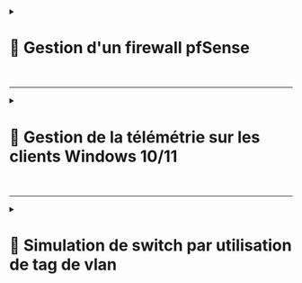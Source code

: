 <details>
<summary><h1>🎯 Gestion d'un firewall pfSense<h1></summary>

---

📑 Etape 1 : Création d'une régle pare-feu pour une VLAN (Autorisation du port "53" pour le proctocole "DNS" via uniquement le serveur)

---
![RULES 1](https://github.com/user-attachments/assets/38b26943-5267-4fb2-850e-3295f03a7f4a)
---

📑 Etape 2 : Remplir les champs suivant

---
![RULES 2](https://github.com/user-attachments/assets/6b7a2b4c-f9a4-41e8-9917-96b110594ff4)
---
![RULES 3](https://github.com/user-attachments/assets/3b49ec7e-58d2-4c93-88dd-d7417953da50)
---

📑 Etape 3 : Appliquez les changements via "Apply Changes"

---
![RULES 4](https://github.com/user-attachments/assets/e7f4982a-6b23-432c-a6fe-f83ffdc834ba)
---

📑 Etape 4 : La règles est maintenant validé

---
![RULES 5](https://github.com/user-attachments/assets/e8f725b7-85eb-408a-9a2a-7419c1ae0616)
---
</details>

---

<details>
<summary><h1>🎯 Gestion de la télémétrie sur les clients Windows 10/11<h1></summary>

---

## 📑 Guide manuel pour la configuration de la télémétrie sous Windows 10/11

Ce guide explique comment configurer manuellement les paramètres de télémétrie sur Windows 10/11 pour améliorer la sécurité et réduire la collecte de données.

---

## **📑 1. Ouvrir la gestion de la stratégie de groupe**

1. Ouvrez la **console de gestion des stratégies de groupe (GPMC)**.
2. Naviguez jusqu'à votre domaine dans le panneau de gauche (par exemple, `billu.com`).
3. Cliquez avec le bouton droit de la souris sur votre domaine ou sur l'unité d'organisation (OU) cible où la politique sera appliquée.
4. Sélectionnez **Créer une GPO dans ce domaine, et la lier ici...**.
5. Nommez le GPO (par exemple, **Telemetry Management**) et cliquez sur **OK**.

![AD-1](https://github.com/user-attachments/assets/2662bccf-2570-4f56-aa21-9a00241519d0)

---

## **📑 2. Modifier le GPO**

1. Cliquez avec le bouton droit de la souris sur le GPO nouvellement créé et sélectionnez **Editer**.
2. L'**Éditeur de gestion des stratégies de groupe** s'ouvre.

---

## **📑 3. Configurer les paramètres de télémétrie**

1. Dans l'**Éditeur de gestion des stratégies de groupe**, accédez à :
Computer Configuration → Policies → Administrative Templates → Windows Components → Data Collection and Preview Builds

2. Localisez le paramètre **Allow Diagnostic Data**.

![AD-2](https://github.com/user-attachments/assets/60e480f4-5b6e-40b8-8fb5-1d9a0f874363)

3. Double-cliquez sur ***Allow Diagnostic Data** pour ouvrir sa fenêtre de configuration.

![AD-3](https://github.com/user-attachments/assets/f7e13bd6-286a-4e6d-b3c7-23d4c7e124d6)

4. Configurez le paramètre :
- Réglez-le sur **Enabled**.
- Dans le menu déroulant, sélectionnez :
  - **Diagnostic data off (non recommandé)** pour désactiver complètement la télémétrie (si elle est prise en charge).
  - Ou **Envoyer les données de diagnostic requises** pour une télémétrie minimale.

5. Cliquez sur **OK** pour enregistrer les modifications.

![AD-4](https://github.com/user-attachments/assets/ff4bf318-0399-45dd-ad1e-c823f9ec574c)

📑 Script pour la gestion de télémétrie
---
![SCRIPT1](https://github.com/user-attachments/assets/e8361921-919f-450a-a283-675a61aef27c)
![SCRIPT2](https://github.com/user-attachments/assets/266e8128-ea58-4368-8e67-d1149f189686)
---
</details>

---

<details>
<summary><h1>🎯 Simulation de switch par utilisation de tag de vlan<h1></summary>

---

📑 Etape 1 : Cliquez sur "Interfaces"

---
![PFSENSE1](https://github.com/user-attachments/assets/757b8746-e1e9-477e-a45d-4f7b523c60fa)
---

📑 Etape 2 : Puis sur "Assignments"

---
![PFSENSE 8](https://github.com/user-attachments/assets/39f1cc48-24eb-447e-9057-714610a8d9c1)
---

📑 Etape 3 : Puis sur "VLANs"

---
![PFSENSE 9](https://github.com/user-attachments/assets/615131f4-16b7-4770-8cb5-f9f3f12f3438)
---

📑 Etape 4 : Cliquez sur "Add"

---
![PFSENSE4](https://github.com/user-attachments/assets/daa0646e-6ce2-4ddd-937e-cd45d3540f2d)
---

📑 Etape 5 : Choisir l'interface "emb2"

---
![PFSENSE5](https://github.com/user-attachments/assets/81095162-e2df-4e3c-99a2-369d9725ca67)
---

📑 Etape 6 : Renseignez le "VLAN Tag" et mettre une description (optionnelle) puis cliquer sur "Save"

---
![PFSENSE6](https://github.com/user-attachments/assets/6aa0195a-feeb-4894-9196-aeccf0993e4b)
---

📑 Etape 7 : Allez dans "Interface Assignments"

---
![PFSENSE 1](https://github.com/user-attachments/assets/1146bf4d-81ed-460d-9ee6-b20f922e015b)
---

📑 Etape 8 : Choisissez le "network ports" que vous venez de créer puis de cliquer sur "Add"

---
![PFSENSE 2](https://github.com/user-attachments/assets/37faec32-3e25-4bd6-9111-9ab98e2b0d07)
---

📑 Etape 9 : Cliquez sur "OPT12" pour configurer

---
![PFSENSE 3](https://github.com/user-attachments/assets/02fdd156-933a-4381-bbbc-0412edc1ab17)
---

📑 Etape 10 : Cochez la case "Enable interface" puis remplir la "Description" avec le nom de votre VLAN, sélectionner également l'IPv4

---
![PFSENSE 4](https://github.com/user-attachments/assets/70a2f3ef-b61c-4012-8702-05682dfd91e9)
---

📑 Etape 11 : Remplir l'adresse "IPv4" correspondante puis préciser le "CIDR" et cliquer sur "Save"

---
![PFSENSE11](https://github.com/user-attachments/assets/d7d5acd1-197d-45ac-a225-22c1943147e9)
---

📑 Etape 12 : Appliquer les changements en cliquant sur "Apply Changes"

---
![PFSENSE 6](https://github.com/user-attachments/assets/06f0d232-aa7f-43bb-ba6b-e984d0efc27b)
---

📑 Etape 13 : Bravo tout est bon ! 👏

---
![PFSENSE 7](https://github.com/user-attachments/assets/9249d161-d793-4cfb-b4c4-c3bc4ca96bc3)
---
</details>
